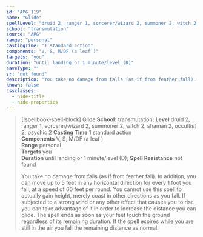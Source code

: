 ```yaml
---
id: "APG_119"
name: "Glide"
spellLevel: "druid 2, ranger 1, sorcerer/wizard 2, summoner 2, witch 2, shaman 2, occultist 2, psychic 2"
school: "transmutation"
source: "APG"
range: "personal"
castingTime: "1 standard action"
components: "V, S, M/DF (a leaf )"
targets: "you"
duration: "until landing or 1 minute/level (D)"
saveType: ""
sr: "not found"
description: "You take no damage from falls (as if from feather fall). In addition, you can move up to 5 feet in any horizontal direction for every 1 foot you fall, at a speed of 60 feet per round. You cannot use this spell to actually gain height, merely coast in other directions as you fall. If subjected to a strong wind or any other effect that causes you to rise you can take advantage of it in order to increase the distance you can glide. The spell ends as soon as your feet touch the ground regardless of its remaining duration. If the spell expires while you are still in the air you fall the remaining distance as normal."
known: false
cssclasses:
  - hide-title
  - hide-properties
---
```


> [!spellbook-spell-block] Glide
> **School:** transmutation; **Level** druid 2, ranger 1, sorcerer/wizard 2, summoner 2, witch 2, shaman 2, occultist 2, psychic 2
> **Casting Time** 1 standard action  
> **Components** V, S, M/DF (a leaf )  
> **Range** personal  
> **Targets** you  
> **Duration** until landing or 1 minute/level (D); **Spell Resistance** not found
> 
> You take no damage from falls (as if from feather fall). In addition, you can move up to 5 feet in any horizontal direction for every 1 foot you fall, at a speed of 60 feet per round. You cannot use this spell to actually gain height, merely coast in other directions as you fall. If subjected to a strong wind or any other effect that causes you to rise you can take advantage of it in order to increase the distance you can glide. The spell ends as soon as your feet touch the ground regardless of its remaining duration. If the spell expires while you are still in the air you fall the remaining distance as normal.